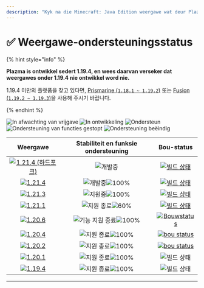 ```yaml
---
description: "Kyk na die Minecraft: Java Edition weergawe wat deur Plazma ondersteun word."
---
```


# ✅ Weergawe-ondersteuningsstatus

{% hint style="info" %}

**Plazma is ontwikkel sedert 1.19.4, en wees daarvan verseker dat weergawes onder 1.19.4 nie ontwikkel word nie.**

1.19.4 미만의 플랫폼을 찾고 있다면, [Prismarine (`1.18.1 ~ 1.19.2`)](https://github.com/PrismarineTeam/Prismarine) 또는 [Fusion (`1.19.2 ~ 1.19.3`)](https://github.com/RuinedTechnologyUnify/Fusion)을 사용해 주시기 바랍니다.

{% endhint %}

[wtr]: https://badge.plazmamc.org/0/Afrikaanse%20afwagting
[idv]: <https://badge.plazmamc.org/1/In ontwikkeling>
[atv]: https://badge.plazmamc.org/2/Ondersteun
[fse]: <https://badge.plazmamc.org/6/Ondersteuning van functies gestopt>
[eol]: <https://badge.plazmamc.org/4/Ondersteuning beëindig>
[ukn]: https://badge.plazmamc.org/0/geen%20inligting
[vgd]: https://badge.plazmamc.org/2/매우%20좋음
[mid]: https://badge.plazmamc.org/6/Gemiddeld
[100]: https://badge.plazmamc.org/percent/100

![In afwachting van vrijgave][wtr] ![In ontwikkeling][idv] ![Ondersteun][atv] ![Ondersteuning van functies gestopt][fse] ![Ondersteuning beëindig][eol]

|                                                                 Weergawe                                                                |            Stabiliteit en funksie ondersteuning            |                                                                                                                             Bou-status                                                                                                                             |
| :-------------------------------------------------------------------------------------------------------------------------------------: | :--------------------------------------------------------: | :----------------------------------------------------------------------------------------------------------------------------------------------------------------------------------------------------------------------------------------------------------------: |
| [![1.21.4 (하드포크)](https://badge.plazmamc.org/0/1.21.4%20\(하드포크\))](https://github.com/PlazmaMC/PlazmaBukkit/tree/feat/1.21.4/hard-fork) |                         ![개발중][idv]                        | [![빌드 상태](https://img.shields.io/jenkins/build?jobUrl=https%3A%2F%2Fci.codemc.io%2Fjob%2FPlazmaMC%2Fjob%2FFeature%20Previews%2Fjob%2Ffeat%25252F1.21.4%25252Fhard-fork%2F\&style=for-the-badge)](https://ci.codemc.io/job/PlazmaMC/job/Plazma/job/dev%252F1.21.4/) |
|                            [![1.21.4](https://badge.plazmamc.org/0/1.21.4)](https://git.plazmamc.org/1.21.4)                            |                   ![개발중][idv]![100%][100]                  |                [![빌드 상태](https://img.shields.io/jenkins/build?jobUrl=https%3A%2F%2Fci.codemc.io%2Fjob%2FPlazmaMC%2Fjob%2FPlazma%2Fjob%2Fdev%25252F1.21.4%2F\&style=for-the-badge)](https://ci.codemc.io/job/PlazmaMC/job/Plazma/job/dev%252F1.21.4/)               |
|                            [![1.21.3](https://badge.plazmamc.org/1/1.21.3)](https://git.plazmamc.org/1.21.3)                            |                   ![지원중][atv]![100%][100]                  |                                                                                   [![빌드 상태](https://build.plazmamc.org/1.21.3)](https://build.plazmamc.org/1.21.3?redirect=true)                                                                                   |
|                            [![1.21.1](https://badge.plazmamc.org/6/1.21.1)](https://git.plazmamc.org/1.21.1)                            | ![지원 종료][eol]![60%](https://badge.plazmamc.org/percent/60) |                                                                                   [![빌드 상태](https://build.plazmamc.org/1.21.1)](https://build.plazmamc.org/1.21.1?redirect=true)                                                                                   |
|                            [![1.20.6](https://badge.plazmamc.org/2/1.20.6)](https://git.plazmamc.org/1.20.6)                            |                ![기능 지원 종료][fse]![100%][100]                |                                                                                 [![Bouwstatus](https://build.plazmamc.org/1.20.6)](https://build.plazmamc.org/1.20.6?redirect=true)                                                                                |
|                            [![1.20.4](https://badge.plazmamc.org/6/1.20.4)](https://git.plazmamc.org/1.20.4)                            |                  ![지원 종료][eol]![100%][100]                 |                                                                                 [![bou status](https://build.plazmamc.org/1.20.4)](https://build.plazmamc.org/1.20.4?redirect=true)                                                                                |
|                            [![1.20.2](https://badge.plazmamc.org/4/1.20.2)](https://git.plazmamc.org/1.20.2)                            |                  ![지원 종료][eol]![100%][100]                 |                                                                                 [![bou status](https://build.plazmamc.org/1.20.2)](https://build.plazmamc.org/1.20.2?redirect=true)                                                                                |
|                            [![1.20.1](https://badge.plazmamc.org/4/1.20.1)](https://git.plazmamc.org/1.20.1)                            |                  ![지원 종료][eol]![100%][100]                 |                                                                                                                            ![빌드 상태][ukn]                                                                                                                           |
|                            [![1.19.4](https://badge.plazmamc.org/4/1.19.4)](https://git.plazmamc.org/1.19.4)                            |                  ![지원 종료][eol]![100%][100]                 |                                                                                                                            ![빌드 상태][ukn]                                                                                                                           |

***
